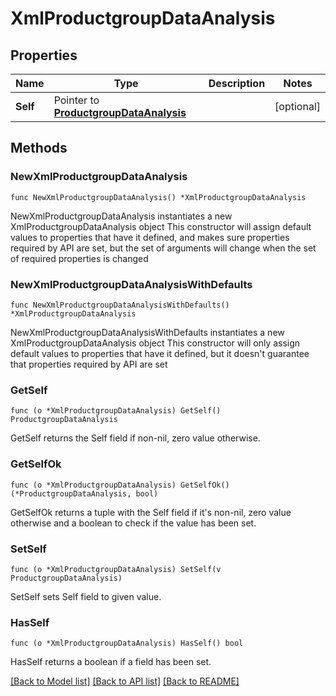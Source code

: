 # XmlProductgroupDataAnalysis

## Properties

Name | Type | Description | Notes
------------ | ------------- | ------------- | -------------
**Self** | Pointer to [**ProductgroupDataAnalysis**](ProductgroupDataAnalysis.md) |  | [optional] 

## Methods

### NewXmlProductgroupDataAnalysis

`func NewXmlProductgroupDataAnalysis() *XmlProductgroupDataAnalysis`

NewXmlProductgroupDataAnalysis instantiates a new XmlProductgroupDataAnalysis object
This constructor will assign default values to properties that have it defined,
and makes sure properties required by API are set, but the set of arguments
will change when the set of required properties is changed

### NewXmlProductgroupDataAnalysisWithDefaults

`func NewXmlProductgroupDataAnalysisWithDefaults() *XmlProductgroupDataAnalysis`

NewXmlProductgroupDataAnalysisWithDefaults instantiates a new XmlProductgroupDataAnalysis object
This constructor will only assign default values to properties that have it defined,
but it doesn't guarantee that properties required by API are set

### GetSelf

`func (o *XmlProductgroupDataAnalysis) GetSelf() ProductgroupDataAnalysis`

GetSelf returns the Self field if non-nil, zero value otherwise.

### GetSelfOk

`func (o *XmlProductgroupDataAnalysis) GetSelfOk() (*ProductgroupDataAnalysis, bool)`

GetSelfOk returns a tuple with the Self field if it's non-nil, zero value otherwise
and a boolean to check if the value has been set.

### SetSelf

`func (o *XmlProductgroupDataAnalysis) SetSelf(v ProductgroupDataAnalysis)`

SetSelf sets Self field to given value.

### HasSelf

`func (o *XmlProductgroupDataAnalysis) HasSelf() bool`

HasSelf returns a boolean if a field has been set.


[[Back to Model list]](../README.md#documentation-for-models) [[Back to API list]](../README.md#documentation-for-api-endpoints) [[Back to README]](../README.md)


